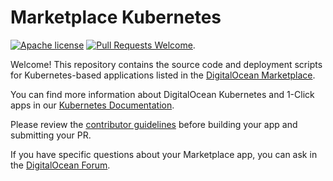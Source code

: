 # Marketplace Kubernetes

[![Apache license](https://img.shields.io/badge/license-Apache-blue.svg)](LICENSE) [![Pull Requests Welcome](https://img.shields.io/badge/PRs-welcome-brightgreen.svg?style=flat)](http://makeapullrequest.com). 

Welcome! This repository contains the source code and deployment scripts for Kubernetes-based applications listed in the [DigitalOcean Marketplace](https://marketplace.digitalocean.com/category/kubernetes).

You can find more information about DigitalOcean Kubernetes and 1-Click apps in our [Kubernetes Documentation](https://docs.digitalocean.com/products/kubernetes/quickstart/#install-a-1-click-app-to-a-new-or-existing-kubernetes-cluster).

Please review the [contributor guidelines](CONTRIBUTING.md) before building your app and submitting your PR.

If you have specific questions about your Marketplace app, you can ask in the [DigitalOcean Forum](https://forum.digitalocean.com/).